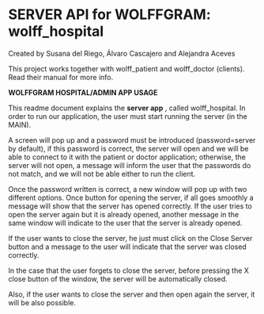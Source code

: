 # SERVER API for WOLFFGRAM: wolff_hospital
Created by Susana del Riego, Álvaro Cascajero and Alejandra Aceves

This project works together with wolff_patient and wolff_doctor (clients). Read their manual for more info.

**WOLFFGRAM HOSPITAL/ADMIN APP USAGE**

This readme document explains the **server app** , called wolff\_hospital. In order to run our application, the user must start running the server (in the MAIN).


A screen will pop up and a password must be introduced (password=server by default), if this password is correct, the server will open and we will be able to connect to it with the patient or doctor application; otherwise, the server will not open, a message will inform the user that the passwords do not match, and we will not be able either to run the client.


Once the password written is correct, a new window will pop up with two different options. Once button for opening the server, if all goes smoothly a message will show that the server has opened correctly. If the user tries to open the server again but it is already opened, another message in the same window will indicate to the user that the server is already opened.

If the user wants to close the server, he just must click on the Close Server button and a message to the user will indicate that the server was closed correctly.


In the case that the user forgets to close the server, before pressing the X close button of the window, the server will be automatically closed.

Also, if the user wants to close the server and then open again the server, it will be also possible.
